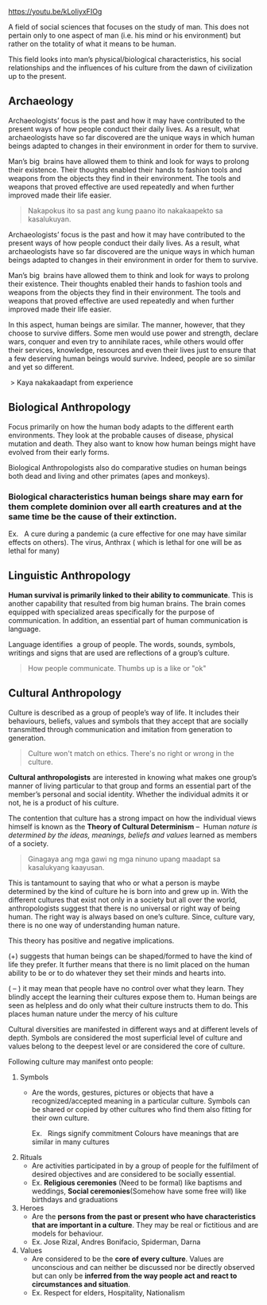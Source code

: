 https://youtu.be/kLoIiyxFIOg

A field of social sciences that focuses on the study of man. This does not pertain only to one aspect of man (i.e. his mind or his environment) but rather on the totality of what it means to be human.

This field looks into man’s physical/biological characteristics, his social relationships and the influences of his culture from the dawn of civilization up to the present.

## Archaeology
Archaeologists’ focus is the past and how it may have contributed to the present ways of how people conduct their daily lives. As a result, what archaeologists have so far discovered are the unique ways in which human beings adapted to changes in their environment in order for them to survive.

Man’s big  brains have allowed them to think and look for ways to prolong their existence. Their thoughts enabled their hands to fashion tools and weapons from the objects they find in their environment. The tools and weapons that proved effective are used repeatedly and when further improved made their life easier.

> Nakapokus ito sa past ang kung paano ito nakakaapekto sa kasalukuyan.

Archaeologists’ focus is the past and how it may have contributed to the present ways of how people conduct their daily lives. As a result, what archaeologists have so far discovered are the unique ways in which human beings adapted to changes in their environment in order for them to survive.

Man’s big  brains have allowed them to think and look for ways to prolong their existence. Their thoughts enabled their hands to fashion tools and weapons from the objects they find in their environment. The tools and weapons that proved effective are used repeatedly and when further improved made their life easier.

In this aspect, human beings are similar. The manner, however, that they choose to survive differs. Some men would use power and strength, declare wars, conquer and even try to annihilate races, while others would offer their services, knowledge, resources and even their lives just to ensure that a few deserving human beings would survive. Indeed, people are so similar and yet so different.

 > Kaya nakakaadapt from experience


## Biological Anthropology
Focus primarily on how the human body adapts to the different earth environments. They look at the probable causes of disease, physical mutation and death. They also want to know how human beings might have evolved from their early forms.

Biological Anthropologists also do comparative studies on human beings both dead and living and other primates (apes and monkeys).


### Biological characteristics human beings share may earn for them complete dominion over all earth creatures and at the same time be the cause of their extinction.

Ex.   A cure during a pandemic (a cure effective for one may have similar effects on others). The virus, Anthrax ( which is lethal for one will be as lethal for many)

## Linguistic Anthropology
**Human survival is primarily linked to their ability to communicate**. This is another capability that resulted from big human brains. The brain comes equipped with specialized areas specifically for the purpose of communication. In addition, an essential part of human communication is language.

Language identifies  a group of people. The words, sounds, symbols, writings and signs that are used are reflections of a group’s culture.
> How people communicate. Thumbs up is a like or "ok"

## Cultural Anthropology
Culture is described as a group of people’s way of life. It includes their behaviours, beliefs, values and symbols that they accept that are socially transmitted through communication and imitation from generation to generation.
> Culture won't match on ethics. There's no right or wrong in the culture.

**Cultural anthropologists** are interested in knowing what makes one group’s manner of living particular to that group and forms an essential part of the member’s personal and social identity. Whether the individual admits it or not, he is a product of his culture.


The contention that culture has a strong impact on how the individual views himself is known as the **Theory of Cultural Determinism** –  Human *nature is determined by the ideas, meanings, beliefs and values* learned as members of a society.
> Ginagaya ang mga gawi ng mga ninuno upang maadapt sa kasalukyang kaayusan.

This is tantamount to saying that who or what a person is maybe determined by the kind of culture he is born into and grew up in. With the different cultures that exist not only in a society but all over the world, anthropologists suggest that there is no universal or right way of being human. The right way is always based on one’s culture. Since, culture vary, there is no one way of understanding human nature.

This theory has positive and negative implications.

(+) suggests that human beings can be shaped/formed to have the kind of life they prefer. It further means that there is no limit placed on the human ability to be or to do whatever they set their minds and hearts into.

( – ) it may mean that people have no control over what they learn. They blindly accept the learning their cultures expose them to. Human beings are seen as helpless and do only what their culture instructs them to do. This places human nature under the mercy of his culture

Cultural diversities are manifested in different ways and at different levels of depth. Symbols are considered the most superficial level of culture and values belong to the deepest level or are considered the core of culture.

Following culture may manifest onto people:
1. Symbols
	- Are the words, gestures, pictures or objects that have a recognized/accepted meaning in a particular culture. Symbols can be shared or copied by other cultures who find them also fitting for their own culture.
	  
	  Ex.   Rings signify commitment
	  Colours have meanings that are similar in many cultures
2. Rituals
   - Are activities participated in by a group of people for the fulfilment of desired objectives and are considered to be socially essential.
   - Ex. **Religious ceremonies** (Need to be formal) like baptisms and weddings, **Social ceremonies**(Somehow have some free will) like birthdays and graduations
3. Heroes
	- Are the **persons from the past or present who have characteristics that are important in a culture**. They may be real or fictitious and are models for behaviour.
	- Ex. Jose Rizal, Andres Bonifacio, Spiderman, Darna
4. Values
	- Are considered to be the **core of every culture**. Values are unconscious and can neither be discussed nor be directly observed but can only be **inferred from the way people act and react to circumstances and situation**.
	- Ex. Respect for elders, Hospitality, Nationalism